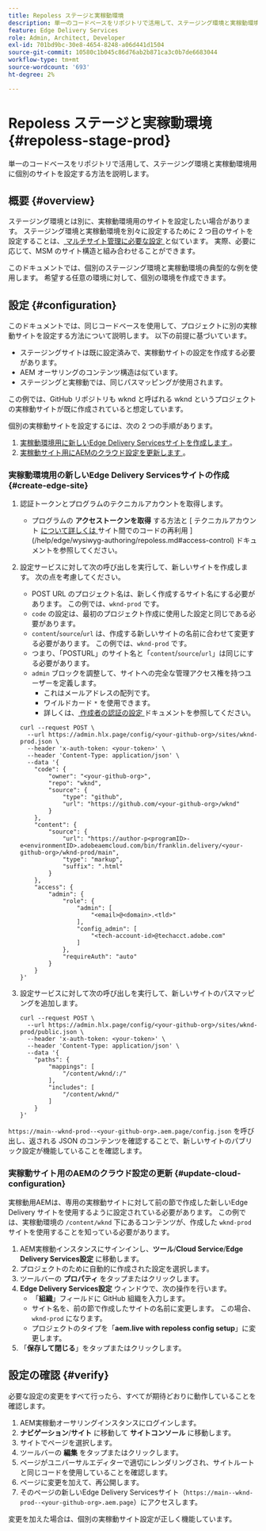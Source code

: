 ```yaml
---
title: Repoless ステージと実稼動環境
description: 単一のコードベースをリポジトリで活用して、ステージング環境と実稼動環境用に個別のサイトを設定する方法を説明します。
feature: Edge Delivery Services
role: Admin, Architect, Developer
exl-id: 701bd9bc-30e8-4654-8248-a06d441d1504
source-git-commit: 10580c1b045c86d76ab2b871ca3c0b7de6683044
workflow-type: tm+mt
source-wordcount: '693'
ht-degree: 2%

---
```


# Repoless ステージと実稼動環境 {#repoless-stage-prod}

単一のコードベースをリポジトリで活用して、ステージング環境と実稼動環境用に個別のサイトを設定する方法を説明します。

## 概要 {#overview}

ステージング環境とは別に、実稼動環境用のサイトを設定したい場合があります。 ステージング環境と実稼動環境を別々に設定するために 2 つ目のサイトを設定することは、[ マルチサイト管理に必要な設定 ](/help/edge/wysiwyg-authoring/repoless-msm.md) と似ています。 実際、必要に応じて、MSM のサイト構造と組み合わせることができます。

このドキュメントでは、個別のステージング環境と実稼動環境の典型的な例を使用します。 希望する任意の環境に対して、個別の環境を作成できます。

## 設定 {#configuration}

このドキュメントでは、同じコードベースを使用して、プロジェクトに別の実稼動サイトを設定する方法について説明します。 以下の前提に基づいています。

* ステージングサイトは既に設定済みで、実稼動サイトの設定を作成する必要があります。
* AEM オーサリングのコンテンツ構造は似ています。
* ステージングと実稼動では、同じパスマッピングが使用されます。

この例では、GitHub リポジトリも wknd と呼ばれる wknd というプロジェクトの実稼動サイトが既に作成されていると想定しています。

個別の実稼動サイトを設定するには、次の 2 つの手順があります。

1. [ 実稼動環境用に新しいEdge Delivery Servicesサイトを作成します ](#create-edge-site)。
1. [ 実稼動サイト用にAEMのクラウド設定を更新します ](#update-cloud-configuration)。

### 実稼動環境用の新しいEdge Delivery Servicesサイトの作成 {#create-edge-site}

1. 認証トークンとプログラムのテクニカルアカウントを取得します。
   * プログラムの **アクセストークンを取得** する方法と [ テクニカルアカウント [ について詳しくは ](/help/edge/wysiwyg-authoring/repoless.md#access-token) サイト間でのコードの再利用 ](/help/edge/wysiwyg-authoring/repoless.md#access-control) ドキュメントを参照してください。
1. 設定サービスに対して次の呼び出しを実行して、新しいサイトを作成します。 次の点を考慮してください。
   * POST URL のプロジェクト名は、新しく作成するサイト名にする必要があります。 この例では、`wknd-prod` です。
   * `code` の設定は、最初のプロジェクト作成に使用した設定と同じである必要があります。
   * `content`/`source`/`url` は、作成する新しいサイトの名前に合わせて変更する必要があります。 この例では、`wknd-prod` です。
   * つまり、「POSTURL」のサイト名と「`content`/`source`/`url`」は同じにする必要があります。
   * `admin` ブロックを調整して、サイトへの完全な管理アクセス権を持つユーザーを定義します。
      * これはメールアドレスの配列です。
      * ワイルドカード `*` を使用できます。
      * 詳しくは、[ 作成者の認証の設定 ](https://www.aem.live/docs/authentication-setup-authoring#default-roles) ドキュメントを参照してください。

   ```text
   curl --request POST \
     --url https://admin.hlx.page/config/<your-github-org>/sites/wknd-prod.json \
     --header 'x-auth-token: <your-token>' \
     --header 'Content-Type: application/json' \
     --data '{
       "code": {
           "owner": "<your-github-org>",
           "repo": "wknd",
           "source": {
               "type": "github",
               "url": "https://github.com/<your-github-org>/wknd"
           }
       },
       "content": {
           "source": {
               "url": "https://author-p<programID>-e<environmentID>.adobeaemcloud.com/bin/franklin.delivery/<your-github-org>/wknd-prod/main",
               "type": "markup",
               "suffix": ".html"
           }
       },
       "access": {
           "admin": {
               "role": {
                   "admin": [
                       "<email>@<domain>.<tld>"
                   ],
                   "config_admin": [
                       "<tech-account-id>@techacct.adobe.com"
                   ]
               },
               "requireAuth": "auto"
           }
       }
   }'
   ```

1. 設定サービスに対して次の呼び出しを実行して、新しいサイトのパスマッピングを追加します。

   ```text
   curl --request POST \
     --url https://admin.hlx.page/config/<your-github-org>/sites/wknd-prod/public.json \
     --header 'x-auth-token: <your-token>' \
     --header 'Content-Type: application/json' \
     --data '{
       "paths": {
           "mappings": [
               "/content/wknd/:/"
           ],
           "includes": [
               "/content/wknd/"
           ]
       }
   }'
   ```

`https://main--wknd-prod--<your-github-org>.aem.page/config.json` を呼び出し、返される JSON のコンテンツを確認することで、新しいサイトのパブリック設定が機能していることを確認します。

### 実稼動サイト用のAEMのクラウド設定の更新 {#update-cloud-configuration}

実稼動用AEMは、専用の実稼動サイトに対して前の節で作成した新しいEdge Delivery サイトを使用するように設定されている必要があります。 この例では、実稼動環境の `/content/wknd` 下にあるコンテンツが、作成した `wknd-prod` サイトを使用することを知っている必要があります。

1. AEM実稼動インスタンスにサインインし、**ツール**/**Cloud Service**/**Edge Delivery Services設定** に移動します。
1. プロジェクトのために自動的に作成された設定を選択します。
1. ツールバーの **プロパティ** をタップまたはクリックします。
1. **Edge Delivery Services設定** ウィンドウで、次の操作を行います。
   * 「**組織**」フィールドに GitHub 組織を入力します。
   * サイト名を、前の節で作成したサイトの名前に変更します。 この場合、`wknd-prod` になります。
   * プロジェクトのタイプを「**aem.live with repoless config setup**」に変更します。
1. 「**保存して閉じる**」をタップまたはクリックします。

## 設定の確認 {#verify}

必要な設定の変更をすべて行ったら、すべてが期待どおりに動作していることを確認します。

1. AEM実稼動オーサリングインスタンスにログインします。
1. **ナビゲーション**/**サイト** に移動して **サイトコンソール** に移動します。
1. サイトでページを選択します。
1. ツールバーの **編集** をタップまたはクリックします。
1. ページがユニバーサルエディターで適切にレンダリングされ、サイトルートと同じコードを使用していることを確認します。
1. ページに変更を加えて、再公開します。
1. そのページの新しいEdge Delivery Servicesサイト（`https://main--wknd-prod--<your-github-org>.aem.page`）にアクセスします。

変更を加えた場合は、個別の実稼動サイト設定が正しく機能しています。
